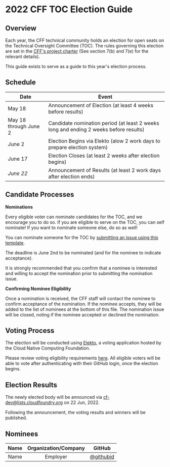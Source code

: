 # 2022 CFF TOC Election Guide


## Overview


Each year, the CFF technical community holds an election for open seats on the 
Technical Oversight Committee (TOC). The rules governing this election are set in the 
[CFF's project charter](../../../governing-board/charter.md) (See section 7(b) and 7(e)
for the relevant details).


This guide exists to serve as a guide to this year's election process.


## Schedule


| Date                       | Event                    |
| -------------------------- | ------------------------ |
| May 18                   | Announcement of Election (at least 4 weeks before results) |
| May 18 through June 2  | Candidate nomination period (at least 2 weeks long and ending 2 weeks before results) |
| June 2     | Election Begins via Elekto (alow 2 work days to prepare election system) |
| June 17     | Election Closes (at least 2 weeks after election begins) |
| *June 22*   | Announcement of Results (at least 2 work days after election ends) |


## Candidate Processes


**Nominations**


Every eligible voter can nominate candidates for the TOC, and we encourage you to do so. If you are 
eligible to serve on the TOC, you can self nominate! If you want to nominate someone else, do so as 
well! 


You can nominate someone for the TOC by [submitting an issue using this template](https://github.com/cloudfoundry/community/issues/new?assignees=&labels=election&template=toc-candidate-nomination.md&title=TOC+Candidate+Nomination+for+%5BPerson+Name%5D). 


The deadline is June 2nd to be nominated (and for the nominee to indicate acceptance).


It is strongly recommended that you confirm that a nominee is interested and willing
to accept the nomination prior to submitting the nomination issue.


**Confirming Nominee Eligibility**


Once a nomination is received, the CFF staff will contact the nominee to confirm acceptance
of the nomination. If the nominee accepts, they will be added to the list of nominees at the bottom
of this file. The nomination issue will be closed, noting if the nominee accepted or declined the 
nomination.


## Voting Process


The election will be conducted using [Elekto](https://elekto.dev/), a voting application hosted by the Cloud Native Computing Foundation. 

Please review voting eligibility requirements [here](https://github.com/cloudfoundry/community/blob/main/toc/TOC.md). All eligible voters will be able to vote after authenticating with their GitHub login, once the election begins. 


## Election Results


The newly elected body will be announced via cf-dev@lists.cloudfoundry.org on 22 Jun, 2022.


Following the announcement, the voting results and winners will be published.


## Nominees


|    Name    | Organization/Company |  GitHub  |
|:----------:|:--------------------:|:--------:|
| Name | Employer | [@githubid](https://github.com/githubid) |


